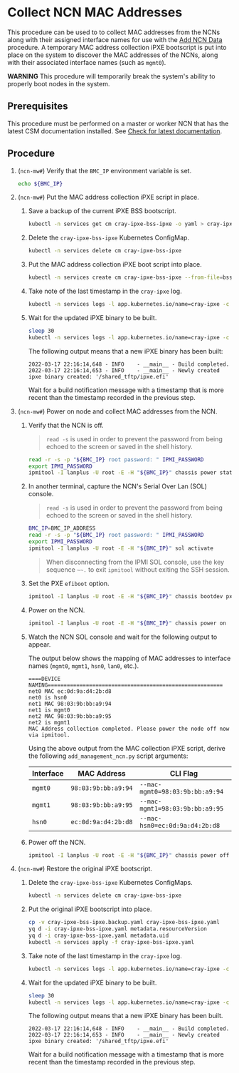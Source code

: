 # Collect NCN MAC Addresses

This procedure can be used to to collect MAC addresses from the NCNs along with their assigned interface names for use with the [Add NCN Data](Add_NCN_Data.md) procedure.
A temporary MAC address collection iPXE bootscript is put into place on the system to discover the MAC addresses of the NCNs, along with their associated interface names (such as `mgmt0`).

**WARNING** This procedure will temporarily break the system's ability to properly boot nodes in the system.

## Prerequisites

This procedure must be performed on a master or worker NCN that has the latest CSM documentation installed.
See [Check for latest documentation](../../../update_product_stream/README.md#check-for-latest-documentation).

## Procedure

1. (`ncn-mw#`) Verify that the `BMC_IP` environment variable is set.

    ```bash
    echo ${BMC_IP}
    ```

1. (`ncn-mw#`) Put the MAC address collection iPXE script in place.

    1. Save a backup of the current iPXE BSS bootscript.

        ```bash
        kubectl -n services get cm cray-ipxe-bss-ipxe -o yaml > cray-ipxe-bss-ipxe.backup.yaml
        ```

    1. Delete the `cray-ipxe-bss-ipxe` Kubernetes ConfigMap.

        ```bash
        kubectl -n services delete cm cray-ipxe-bss-ipxe
        ```

    1. Put the MAC address collection iPXE boot script into place.

        ```bash
        kubectl -n services create cm cray-ipxe-bss-ipxe --from-file=bss.ipxe=/usr/share/doc/csm/scripts/operations/node_management/Add_Remove_Replace_NCNs/mac_collection_script.ipxe
        ```

    1. Take note of the last timestamp in the `cray-ipxe` log.

        ```bash
        kubectl -n services logs -l app.kubernetes.io/name=cray-ipxe -c cray-ipxe
        ```

    1. Wait for the updated iPXE binary to be built.

        ```bash
        sleep 30
        kubectl -n services logs -l app.kubernetes.io/name=cray-ipxe -c cray-ipxe -f
        ```

        The following output means that a new iPXE binary has been built:

        ```text
        2022-03-17 22:16:14,648 - INFO    - __main__ - Build completed.
        2022-03-17 22:16:14,653 - INFO    - __main__ - Newly created ipxe binary created: '/shared_tftp/ipxe.efi'
        ```

        Wait for a build notification message with a timestamp that is more recent than the timestamp recorded in the previous step.

1. (`ncn-mw#`) Power on node and collect MAC addresses from the NCN.

    1. Verify that the NCN is off.

        > `read -s` is used in order to prevent the password from being echoed to the screen or saved in the shell history.

        ```bash
        read -r -s -p "${BMC_IP} root password: " IPMI_PASSWORD
        export IPMI_PASSWORD
        ipmitool -I lanplus -U root -E -H "${BMC_IP}" chassis power status
        ```

    1. In another terminal, capture the NCN's Serial Over Lan (SOL) console.

        > `read -s` is used in order to prevent the password from being echoed to the screen or saved in the shell history.

        ```bash
        BMC_IP=BMC_IP_ADDRESS
        read -r -s -p "${BMC_IP} root password: " IPMI_PASSWORD
        export IPMI_PASSWORD
        ipmitool -I lanplus -U root -E -H "${BMC_IP}" sol activate
        ```

        > When disconnecting from the IPMI SOL console, use the key sequence `~~.` to exit `ipmitool` without exiting the SSH session.

    1. Set the PXE `efiboot` option.

        ```bash
        ipmitool -I lanplus -U root -E -H "${BMC_IP}" chassis bootdev pxe options=efiboot
        ```

    1. Power on the NCN.

        ```bash
        ipmitool -I lanplus -U root -E -H "${BMC_IP}" chassis power on
        ```

    1. Watch the NCN SOL console and wait for the following output to appear.

        The output below shows the mapping of MAC addresses to interface names (`mgmt0`, `mgmt1`, `hsn0`, `lan0`, etc.).

        ```text
        ====DEVICE NAMING=======================================================
        net0 MAC ec:0d:9a:d4:2b:d8
        net0 is hsn0
        net1 MAC 98:03:9b:bb:a9:94
        net1 is mgmt0
        net2 MAC 98:03:9b:bb:a9:95
        net2 is mgmt1
        MAC Address collection completed. Please power the node off now via ipmitool.
        ```

        Using the above output from the MAC collection iPXE script, derive the following `add_management_ncn.py` script arguments:

        | Interface   | MAC Address         | CLI Flag
        | ----------- | ------------------- | --------
        | `mgmt0`     | `98:03:9b:bb:a9:94` | `--mac-mgmt0=98:03:9b:bb:a9:94`
        | `mgmt1`     | `98:03:9b:bb:a9:95` | `--mac-mgmt1=98:03:9b:bb:a9:95`
        | `hsn0`      | `ec:0d:9a:d4:2b:d8` | `--mac-hsn0=ec:0d:9a:d4:2b:d8`

    1. Power off the NCN.

        ```bash
        ipmitool -I lanplus -U root -E -H "${BMC_IP}" chassis power off
        ```

1. (`ncn-mw#`) Restore the original iPXE bootscript.

    1. Delete the `cray-ipxe-bss-ipxe` Kubernetes ConfigMaps.

        ```bash
        kubectl -n services delete cm cray-ipxe-bss-ipxe
        ```

    1. Put the original iPXE bootscript into place.

        ```bash
        cp -v cray-ipxe-bss-ipxe.backup.yaml cray-ipxe-bss-ipxe.yaml
        yq d -i cray-ipxe-bss-ipxe.yaml metadata.resourceVersion
        yq d -i cray-ipxe-bss-ipxe.yaml metadata.uid
        kubectl -n services apply -f cray-ipxe-bss-ipxe.yaml
        ```

    1. Take note of the last timestamp in the `cray-ipxe` log.

        ```bash
        kubectl -n services logs -l app.kubernetes.io/name=cray-ipxe -c cray-ipxe
        ```

    1. Wait for the updated iPXE binary to be built.

        ```bash
        sleep 30
        kubectl -n services logs -l app.kubernetes.io/name=cray-ipxe -c cray-ipxe -f
        ```

        The following output means that a new iPXE binary has been built.

        ```text
        2022-03-17 22:16:14,648 - INFO    - __main__ - Build completed.
        2022-03-17 22:16:14,653 - INFO    - __main__ - Newly created ipxe binary created: '/shared_tftp/ipxe.efi'
        ```

        Wait for a build notification message with a timestamp that is more recent than the timestamp recorded in the previous step.
